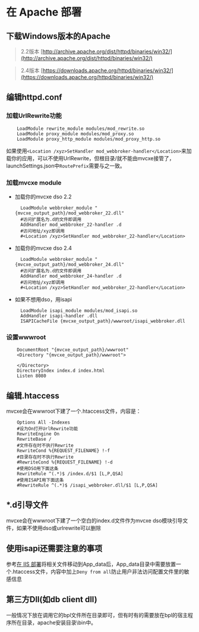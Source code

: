 # 在 Apache 部署

## 下载Windows版本的Apache
> 2.2版本
[http://archive.apache.org/dist/httpd/binaries/win32/](http://archive.apache.org/dist/httpd/binaries/win32/)

> 2.4版本
[https://downloads.apache.org/httpd/binaries/win32/](https://downloads.apache.org/httpd/binaries/win32/)

## 编辑httpd.conf

### 加载UrlRewrite功能

        LoadModule rewrite_module modules/mod_rewrite.so
        LoadModule proxy_module modules/mod_proxy.so
        LoadModule proxy_http_module modules/mod_proxy_http.so

如果使用`<Location /xyz>SetHandler mod_webbroker-handler</Location>`来加载你的应用，可以不使用UrlRewrite，但根目录/就不能由mvcxe接管了，launchSettings.json中`RoutePrefix`需要与之一致。

### 加载mvcxe module

- 加载你的mvcxe dso 2.2

        LoadModule webbroker_module "{mvcxe_output_path}/mod_webbroker_22.dll"
        #访问扩展名为.d的文件即调用
        AddHandler mod_webbroker_22-handler .d
        #访问地址/xyz即调用
        #<Location /xyz>SetHandler mod_webbroker_22-handler</Location>

- 加载你的mvcxe dso 2.4

        LoadModule webbroker_module "{mvcxe_output_path}/mod_webbroker_24.dll"
        #访问扩展名为.d的文件即调用
        AddHandler mod_webbroker_24-handler .d
        #访问地址/xyz即调用
        #<Location /xyz>SetHandler mod_webbroker_22-handler</Location>

- 如果不想用dso，用isapi

        LoadModule isapi_module modules/mod_isapi.so
        AddHandler isapi-handler .dll
        ISAPICacheFile {mvcxe_output_path}/wwwroot/isapi_webbroker.dll

### 设置wwwroot

        DocumentRoot "{mvcxe_output_path}/wwwroot"
        <Directory "{mvcxe_output_path}/wwwroot">

        </Directory>
        DirectoryIndex index.d index.html
        Listen 8080

## 编辑.htaccess
mvcxe会在wwwroot下建了一个.htaccess文件，内容是：

        Options All -Indexes
        #设为On打开UrlRewrite功能
        RewriteEngine On
        RewriteBase /
        #文件存在时不执行Rewrite
        RewriteCond %{REQUEST_FILENAME} !-f
        #目录存在时不执行Rewrite
        #RewriteCond %{REQUEST_FILENAME} !-d
        #使用DSO用下面这条
        RewriteRule ^(.*)$ /index.d/$1 [L,P,QSA]
        #使用ISAPI用下面这条
        #RewriteRule ^(.*)$ /isapi_webbroker.dll/$1 [L,P,QSA]

## *.d引导文件
mvcxe会在wwwroot下建了一个空白的index.d文件作为mvcxe dso模块引导文件，如果不使用dso或urlrewrite可以删除

## 使用isapi还需要注意的事项
参考[在 IIS 部署](deploy-iis.md)将相关文件移动到App_data后，App_data目录中需要放置一个.htaccess文件，内容中加上`Deny from all`防止用户非法访问配置文件里的敏感信息

## 第三方Dll(如db client dll)
一般情况下放在调用它的bpl文件所在目录即可，但有时有的需要放在bpl的宿主程序所在目录，apache安装目录\bin中。


